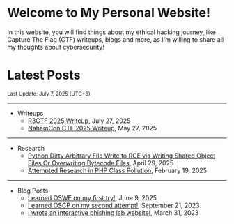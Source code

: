 # Welcome to My Personal Website!

In this website, you will find things about my ethical hacking journey, like Capture The Flag (CTF) writeups, blogs and more, as I'm willing to share all my thoughts about cybersecurity!

# Latest Posts

<span class="page_information"><small>Last Update: July 7, 2025 (UTC+8)</small></span>

* * *
- Writeups
    - [R3CTF 2025 Writeup](https://siunam321.github.io/ctf/R3CTF-2025/), July 27, 2025
    - [NahamCon CTF 2025 Writeup](https://siunam321.github.io/ctf/NahamCon-CTF-2025/), May 27, 2025

* * *
- Research
    - [Python Dirty Arbitrary File Write to RCE via Writing Shared Object Files Or Overwriting Bytecode Files](https://siunam321.github.io/research/python-dirty-arbitrary-file-write-to-rce-via-writing-shared-object-files-or-overwriting-bytecode-files), April 29, 2025
    - [Attempted Research in PHP Class Pollution](https://siunam321.github.io/research/attempted-research-in-php-class-pollution), February 19, 2025

* * *
- Blog Posts
    - [I earned OSWE on my first try!](https://siunam321.github.io/blog/2025-06-09-i-earned-oswe-on-my-first-try), June 9, 2025
    - [I earned OSCP on my second attempt!](https://siunam321.github.io/blog/2023-09-21-I-earned-OSCP-on-my-second-attempt), September 21, 2023
    - [I wrote an interactive phishing lab website!](https://siunam321.github.io/blog/2023-03-31-I-wrote-an-interactive-phishing-lab-website), March 31, 2023